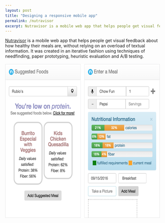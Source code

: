```yaml
---
layout: post
title: "Designing a responsive mobile app"
permalink: /nutravisor
excerpt: Nutravisor is a mobile web app that helps people get visual feedback about how healthy their meals are, without relying on an overload of textual information. It was created in an iterative fashion using techniques of needfinding, paper prototyping, heuristic evaluation and A/B testing.<br/><br/><img src="/assets/applied/combined.png" height="500" />
---
```


<!-- elaborate -->
[Nutravisor](nutravisor.kandarp.xyz) is a mobile web app that helps people get visual feedback about how healthy their meals are, without relying on an overload of textual information. It was created in an iterative fashion using techniques of needfinding, paper prototyping, heuristic evaluation and A/B testing.<br/><br/><img src="/assets/applied/combined.png" height="500" />
<!-- *home page* -->
